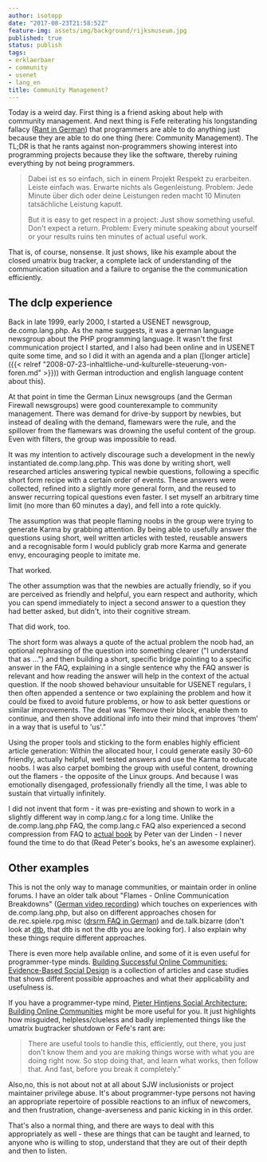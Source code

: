 ```yaml
---
author: isotopp
date: "2017-08-23T21:58:52Z"
feature-img: assets/img/background/rijksmuseum.jpg
published: true
status: publish
tags:
- erklaerbaer
- community
- usenet
- lang_en
title: Community Management?
---
```

Today is a weird day. First thing is a friend asking about help with
community management. And next thing is Fefe reiterating his longstanding
fallacy ([Rant in German](https://blog.fefe.de/?ts=a7634dce)) that
programmers are able to do anything just because they are able to do one
thing (here: Community Management). The TL;DR is that he rants against
non-programmers showing interest into programming projects because they
like the software, thereby ruining everything by not being programmers.

> Dabei ist es so einfach, sich in einem Projekt Respekt zu erarbeiten.
> Leiste einfach was. Erwarte nichts als Gegenleistung. Problem: Jede Minute
> über dich oder deine Leistungen reden macht 10 Minuten tatsächliche
> Leistung kaputt. 
>
> But it is easy to get respect in a project: Just show
> something useful. Don't expect a return. Problem: Every minute speaking
> about yourself or your results ruins ten minutes of actual useful work.

That is, of course, nonsense. It just shows, like his example about the
closed umatrix bug tracker, a complete lack of understanding of the
communication situation and a failure to organise the the communication
efficiently.

## The dclp experience

Back in late 1999, early 2000, I started a USENET newsgroup,
de.comp.lang.php. As the name suggests, it was a german language newsgroup
about the PHP programming language. It wasn't the first communication
project I started, and I also had been online and in USENET quite some time,
and so I did it with an agenda and a plan
([longer article]({{< relref "2008-07-23-inhaltliche-und-kulturelle-steuerung-von-foren.md" >}}))
with German introduction and english language content about this). 

At that point in time the German Linux newsgroups (and the German Firewall
newsgroups) were good counterexample to community management. There was
demand for drive-by support by newbies, but instead of dealing with the
demand, flamewars were the rule, and the spillover from the flamewars was
drowning the useful content of the group. Even with filters, the group was
impossible to read.

It was my intention to actively discourage such a development in the newly
instantiated de.comp.lang.php. This was done by writing short, well
researched articles answering typical newbie questions, following a specific
short form recipe with a certain order of events. These answers were
collected, refined into a slightly more general form, and the reused to
answer recurring topical questions even faster. I set myself an arbitrary
time limit (no more than 60 minutes a day), and fell into a rote quickly.

The assumption was that people flaming noobs in the group were trying to
generate Karma by grabbing attention. By being able to usefully answer the
questions using short, well written articles with tested, reusable answers
and a recognisable form I would publicly grab more Karma and generate envy,
encouraging people to imitate me.

That worked.

The other assumption was that the newbies are actually friendly, so if you
are perceived as friendly and helpful, you earn respect and authority, which
you can spend immediately to inject a second answer to a question they had
better asked, but didn't, into their cognitive stream.

That did work, too.

The short form was always a quote of the actual problem the noob had, an
optional rephrasing of the question into something clearer ("I understand
that as ...") and then building a short, specific bridge pointing to a
specific answer in the FAQ, explaining in a single sentence why the FAQ
answer is relevant and how reading the answer will help in the context of
the actual question. If the noob showed behaviour unsuitable for USENET
regulars, I then often appended a sentence or two explaining the problem and
how it could be fixed to avoid future problems, or how to ask better
questions or similar improvements. The deal was "Remove their block, enable
them to continue, and then shove additional info into their mind that
improves 'them' in a way that is useful to 'us'." 

Using the proper tools and sticking to the form enables highly efficient
article generation: Within the allocated hour, I could generate easily 30-60
friendly, actually helpful, well tested answers and use the Karma to educate
noobs. I was also carpet bombing the group with useful content, drowning out
the flamers - the opposite of the Linux groups. And because I was
emotionally disengaged, professionally friendly all the time, I was able to
sustain that virtually infinitely. 

I did not invent that form - it was pre-existing and shown to work in a
slightly different way in comp.lang.c for a long time. Unlike the
de.comp.lang.php FAQ, the comp.lang.c FAQ also experienced a second
compression from FAQ to 
[actual book](https://www.amazon.de/Expert-C-Programming-Deep-Secrets-ebook/dp/B00E0LASCU)
by Peter van der Linden - I never found the time to do that (Read Peter's
books, he's an awesome explainer).

## Other examples

This is not the only way to manage communities, or maintain order in online
forums. I have an older talk about "Flames - Online Communication
Breakdowns" 
([German video recording](https://www.youtube.com/watch?v=FXD3vk9M7SQ)) 
which touches on experiences with de.comp.lang.php, but also on different
approaches chosen for de.rec.spiele.rpg.misc 
([drsrm FAQ in German](http://www.azundris.com/output/rp/drsrm/faq/)) and de.talk.bizarre
(don't look at [dtb](http://faqs.cs.uu.nl/na-dir/de/talk-bizarre/faq.html),
that dtb is not the dtb you are looking for). I also explain why these
things require different approaches.

There is even more help available online, and some of it is even useful for
programmer-type minds. 
[Building Successful Online Communities: Evidence-Based Social Design](https://www.amazon.de/Building-Successful-Online-Communities-Evidence-Based-ebook/dp/B007RPF10U)
is a collection of articles and case studies that shows different possible
approaches and what their applicability and usefulness is. 

If you have a programmer-type mind, 
[Pieter Hintjens Social Architecture: Building Online Communities](https://www.amazon.de/Social-Architecture-Building-line-Communities-ebook/dp/B01F8I7Z7E)
might be more useful for you. It just highlights how misguided,
helpless/clueless and badly implemented things like the umatrix bugtracker
shutdown or Fefe's rant are: 

> There are useful tools to handle this, efficiently, out there, you just
> don't know them and you are making things worse with what you are doing
> right now. So stop doing that, and learn what works, then follow that. And
> fast, before you break it completely."

Also,no, this is not about not at all about SJW inclusionists or project
maintainer privilege abuse. It's about programmer-type persons not having an
appropriate repertoire of possible reactions to an influx of newcomers, and
then frustration, change-averseness and panic kicking in in this order.

That's also a normal thing, and there are ways to deal with this
appropriately as well - these are things that can be taught and learned, to
anyone who is willing to stop, understand that they are out of their depth
and then to listen.
